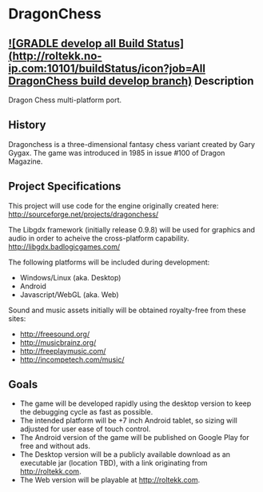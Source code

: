 DragonChess
===========
[![GRADLE develop all Build Status](http://roltekk.no-ip.com:10101/buildStatus/icon?job=All DragonChess build develop branch)](http://roltekk.no-ip.com:10101/job/All%20DragonChess%20build%20develop%20branch/)
Description
-----------
Dragon Chess multi-platform port.

History
-------
Dragonchess is a three-dimensional fantasy chess variant created by Gary Gygax.
The game was introduced in 1985 in issue #100 of Dragon Magazine.

Project Specifications
----------------------
This project will use code for the engine originally created here:
http://sourceforge.net/projects/dragonchess/

The Libgdx framework (initially release 0.9.8) will be used for graphics and audio in order to acheive the cross-platform capability.
http://libgdx.badlogicgames.com/

The following platforms will be included during development:
- Windows/Linux (aka. Desktop)
- Android
- Javascript/WebGL (aka. Web)

Sound and music assets initially will be obtained royalty-free from these sites:
- http://freesound.org/
- http://musicbrainz.org/
- http://freeplaymusic.com/
- http://incompetech.com/music/

Goals
-----
- The game will be developed rapidly using the desktop version to keep the debugging cycle as fast as possible.
- The intended platform will be +7 inch Android tablet, so sizing will adjusted for user ease of touch control.
- The Android version of the game will be published on Google Play for free and without ads.
- The Desktop version will be a publicly available download as an executable jar (location TBD), with a link originating from http://roltekk.com.
- The Web version will be playable at http://roltekk.com.
